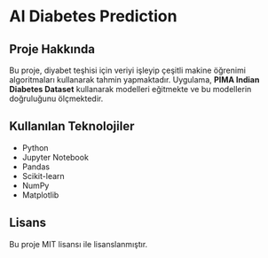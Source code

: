 # AI Diabetes Prediction



## Proje Hakkında

Bu proje, diyabet teşhisi için veriyi işleyip çeşitli makine öğrenimi algoritmaları kullanarak tahmin yapmaktadır. Uygulama, **PIMA Indian Diabetes Dataset** kullanarak modelleri eğitmekte ve bu modellerin doğruluğunu ölçmektedir.

## Kullanılan Teknolojiler

- Python
- Jupyter Notebook
- Pandas
- Scikit-learn
- NumPy
- Matplotlib

## Lisans
Bu proje MIT lisansı ile lisanslanmıştır.
